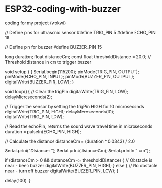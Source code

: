 # ESP32-coding-with-buzzer
coding for my project (wokwi)

// Define pins for ultrasonic sensor
#define TRIG_PIN 5
#define ECHO_PIN 18

// Define pin for buzzer
#define BUZZER_PIN 15

long duration;
float distanceCm;
const float thresholdDistance = 20.0; // Threshold distance in cm to trigger buzzer

void setup() {
  Serial.begin(115200);
  pinMode(TRIG_PIN, OUTPUT);
  pinMode(ECHO_PIN, INPUT);
  pinMode(BUZZER_PIN, OUTPUT);
  digitalWrite(BUZZER_PIN, LOW);
}

void loop() {
  // Clear the trigPin
  digitalWrite(TRIG_PIN, LOW);
  delayMicroseconds(2);

  // Trigger the sensor by setting the trigPin HIGH for 10 microseconds
  digitalWrite(TRIG_PIN, HIGH);
  delayMicroseconds(10);
  digitalWrite(TRIG_PIN, LOW);

  // Read the echoPin, returns the sound wave travel time in microseconds
  duration = pulseIn(ECHO_PIN, HIGH);

  // Calculate the distance
  distanceCm = (duration * 0.0343) / 2.0;

  Serial.print("Distance: ");
  Serial.print(distanceCm);
  Serial.println(" cm");

  if (distanceCm > 0 && distanceCm <= thresholdDistance) {
    // Obstacle is near - beep buzzer
    digitalWrite(BUZZER_PIN, HIGH);
  } else {
    // No obstacle near - turn off buzzer
    digitalWrite(BUZZER_PIN, LOW);
  }

  delay(100);
}
